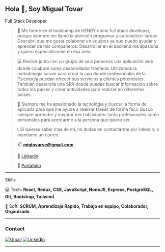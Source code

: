 ## Hola 👋, Soy Miguel Tovar
Full Stack Developer
> 👣 Me formé en el bootcamp de HENRY como full stack developer, porque siempre me llamó la atención programar y automatizar tareas. Descubrí que me gusta colaborar en equipos ya que puedo ayudar y aprender de mis compañeros. Desarrollar en el backend me apasiona y quiero especializarme en esa área.

> 💻 Realicé junto con un grupo de seis personas una aplicación web donde colaboré como desarrollador frontend. Utilizamos la metodologia scrum  para crear la app donde profesionales de la Psicología puedan ofrecer sus servicios a clientes potenciales. También desarrolle una SPA donde puedes buscar información sobre todos los países y crear actividades para realizar en diferentes países.

> 🚀 Siempre me ha apasionado la tecnología y buscar la forma de aplicarla para que me ayude a realizar tareas de forma fácil. Busco siempre aprender y mejorar mis habilidades tanto profesionales como personales para acercarme a la persona que quiero ser. 

> 📞 Si quieres saber mas de mi, no dudes en contactarme por linkedin, o mandame un correo.

> 📫 **migtovarve@gmail.com**

> 👔 <a href="https://www.linkedin.com/in/miguel-tovar-790a361b3/">Linkedin</a>

> 💼 <a href="https://miguel-tovar.netlify.app">Portafolio</a>
---

Skills

💻 Tech: **React, Redux, CSS, JavaScript, NodeJS, Express, PostgreSQL, Git, Bootstrap, Tailwind** 

🤝 Soft: **SCRUM, Aprendizaje Rapido, Trabajo en equipo, Colaborador, Organizado**

---

<h3 align="left">Contact</h3>

[![Gmail](https://img.shields.io/badge/-GMAIL-D14836?style=for-the-badge&logo=gmail&logoColor=white)](mailto:migtovarve@gmail.com)
[![LinkedIn](https://img.shields.io/badge/-LINKEDIN-0077B5?style=for-the-badge&logo=linkedin&logoColor=white)](https://www.linkedin.com/in/miguel-tovar-developer/)

---
